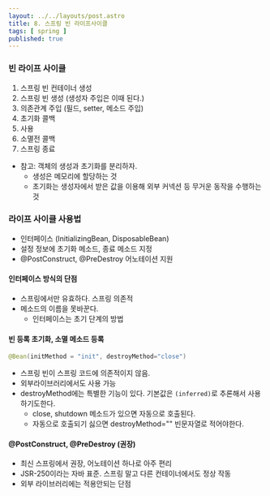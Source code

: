 ```yaml
---
layout: ../../layouts/post.astro
title: 8. 스프링 빈 라이프사이클
tags: [ spring ]
published: true
---
```


### 빈 라이프 사이클

1. 스프링 빈 컨테이너 생성
2. 스프링 빈 생성 (생성자 주입은 이때 된다.)
3. 의존관계 주입 (필드, setter, 메소드 주입)
4. 초기화 콜백
5. 사용
6. 소멸전 콜백
7. 스프링 종료

- 참고: 객체의 생성과 초기화를 분리하자.
  - 생성은 메모리에 할당하는 것
  - 초기화는 생성자에서 받은 값을 이용해 외부 커넥션 등 무거운 동작을 수행하는 것

### 라이프 사이클 사용법

- 인터페이스 (InitializingBean, DisposableBean)
- 설정 정보에 초기화 메소드, 종료 메소드 지정
- @PostConstruct, @PreDestroy 어노테이션 지원

#### 인터페이스 방식의 단점

- 스프링에서만 유효하다. 스프링 의존적
- 메소드의 이름을 못바꾼다.
  - 인터페이스는 초기 단계의 방법

#### 빈 등록 초기화, 소멸 메소드 등록

```java
@Bean(initMethod = "init", destroyMethod="close")
```

- 스프링 빈이 스프링 코드에 의존적이지 않음.
- 외부라이브러리에서도 사용 가능
- destroyMethod에는 특별한 기능이 있다. 기본값은 `(inferred)`로 추론해서 사용하기도한다.
  - close, shutdown 메소드가 있으면 자동으로 호출된다.
  - 자동으로 호출되기 싫으면 destroyMethod="" 빈문자열로 적어야한다.

#### @PostConstruct, @PreDestroy (권장)

- 최신 스프링에서 권장, 어노테이션 하나로 아주 편리
- JSR-250이라는 자바 표준. 스프링 말고 다른 컨테이너에서도 정상 작동
- 외부 라이브러리에는 적용안되는 단점
